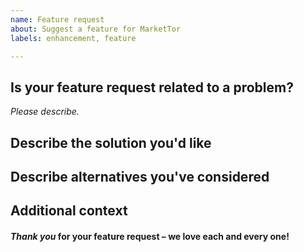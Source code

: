 ```yaml
---
name: Feature request
about: Suggest a feature for MarketTor
labels: enhancement, feature

---
```


## Is your feature request related to a problem?

*Please describe.*

## Describe the solution you'd like



## Describe alternatives you've considered



## Additional context



#### *Thank you* for your feature request – we love each and every one!

